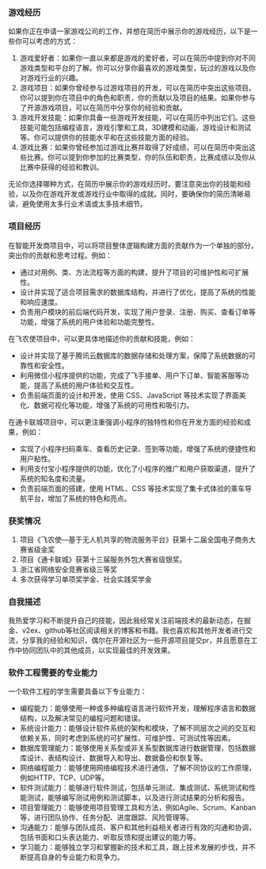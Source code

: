 ### 游戏经历 

如果你正在申请一家游戏公司的工作，并想在简历中展示你的游戏经历，以下是一些你可以考虑的方式：

1. 游戏爱好者：如果你一直以来都是游戏的爱好者，可以在简历中提到你对不同游戏类型和平台的了解。你可以分享你最喜欢的游戏类型，玩过的游戏以及你对游戏行业的兴趣。
2. 游戏项目：如果你曾经参与过游戏项目的开发，可以在简历中突出这些项目。你可以提到你在项目中的角色和职责，你的贡献以及项目的结果。如果你参与了开源游戏项目，可以在简历中分享你的经验和贡献。
3. 游戏开发技能：如果你具备一些游戏开发技能，可以在简历中列出它们。这些技能可能包括编程语言，游戏引擎和工具，3D建模和动画，游戏设计和测试等。你可以提供你的技能水平和在这些技能方面的经验。
4. 游戏比赛：如果你曾经参加过游戏比赛并取得了好成绩，可以在简历中突出这些比赛。你可以提到你参加的比赛类型，你的队伍和职责，比赛成绩以及你从比赛中获得的经验和教训。

无论你选择哪种方式，在简历中展示你的游戏经历时，要注意突出你的技能和经验，以及你在游戏开发或游戏行业中取得的成就。同时，要确保你的简历清晰易读，避免使用太多行业术语或太多技术细节。

### 项目经历

在智能开发商项目中，可以将项目整体逻辑构建方面的贡献作为一个单独的部分，突出你的贡献和思考过程。例如：

- 通过对用例、类、方法流程等方面的构建，提升了项目的可维护性和可扩展性。
- 设计并实现了适合项目需求的数据库结构，并进行了优化，提高了系统的性能和响应速度。
- 负责用户模块的前后端代码开发，实现了用户登录、注册、购买、查看订单等功能，增强了系统的用户体验和功能完整性。

在飞农使项目中，可以更具体地描述你的贡献和技能，例如：

- 设计并实现了基于腾讯云数据库的数据存储和处理方案，保障了系统数据的可靠性和安全性。
- 利用微信小程序提供的功能，完成了飞手接单、用户下订单、智能客服等功能，提高了系统的用户体验和交互性。
- 负责前端页面的设计和开发，使用 CSS、JavaScript 等技术实现了界面美化、数据可视化等功能，增强了系统的可用性和吸引力。

在通卡联城项目中，可以更注重强调小程序的独特性和你在开发方面的经验和成果，例如：

- 实现了小程序扫码乘车、查看历史记录、签到等功能，增强了系统的便捷性和用户粘性。
- 利用支付宝小程序提供的功能，优化了小程序的推广和用户获取渠道，提升了系统的知名度和流量。
- 负责前端页面的搭建，使用 HTML、CSS 等技术实现了集卡式体验的乘车导航平台，增加了系统的特色和亮点。

### 获奖情况
1. 项目《飞农使—基于无人机共享的物流服务平台》获第十二届全国电子商务大赛省级金奖
2. 项目《通卡联城》获第十三届服务外包大赛省级银奖。
3. 浙江省网络安全竞赛省级三等奖
4. 多次获得学习单项奖学金、社会实践奖学金

### 自我描述

我热爱学习和不断提升自己的技能，因此我经常关注前端技术的最新动态，在掘金、v2ex、github等社区阅读相关的博客和书籍。我也喜欢和其他开发者进行交流，分享我的经验和知识，偶尔在开源社区为一些开源项目提交pr，并且愿意在工作中协同团队中的其他成员，以实现最佳的开发效果。

### 软件工程需要的专业能力
一个软件工程的学生需要具备以下专业能力：
* 编程能力：能够使用一种或多种编程语言进行软件开发，理解程序语言和数据结构，以及解决常见的编程问题和错误。
* 系统设计能力：能够设计软件系统的架构和模块，了解不同层次之间的交互和依赖关系，同时考虑到系统的可扩展性、可维护性、可测试性等因素。
* 数据库管理能力：能够使用关系型或非关系型数据库进行数据管理，包括数据库设计、表结构设计、数据导入和导出、数据备份和恢复等。
* 网络编程能力：能够使用网络编程技术进行通信，了解不同协议的工作原理，例如HTTP、TCP、UDP等。
* 软件测试能力：能够进行软件测试，包括单元测试、集成测试、系统测试和性能测试，能够编写测试用例和测试脚本，以及进行测试结果的分析和报告。
* 项目管理能力：能够使用项目管理工具和方法，例如Agile、Scrum、Kanban等，进行团队协作、任务分配、进度跟踪、风险管理等。
* 沟通能力：能够与团队成员、客户和其他利益相关者进行有效的沟通和协调，包括书面和口头表达能力、听取反馈和提出建议的能力等。
* 学习能力：能够独立学习和掌握新的技术和工具，跟上技术发展的步伐，并不断提高自身的专业能力和竞争力。